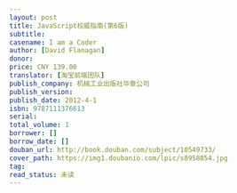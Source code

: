 ```yaml
---
layout: post
title: JavaScript权威指南(第6版)
subtitle: 
casename: I am a Coder
author: [David Flanagan]
donor: 
price: CNY 139.00
translator: [淘宝前端团队]
publish_company: 机械工业出版社华章公司
publish_version: 
publish_date: 2012-4-1
isbn: 9787111376613
serial: 
total_volume: 1
borrower: []
borrow_date: []
douban_url: http://book.douban.com/subject/10549733/
cover_path: https://img1.doubanio.com/lpic/s8958854.jpg
tag: 
read_status: 未读
---
```

